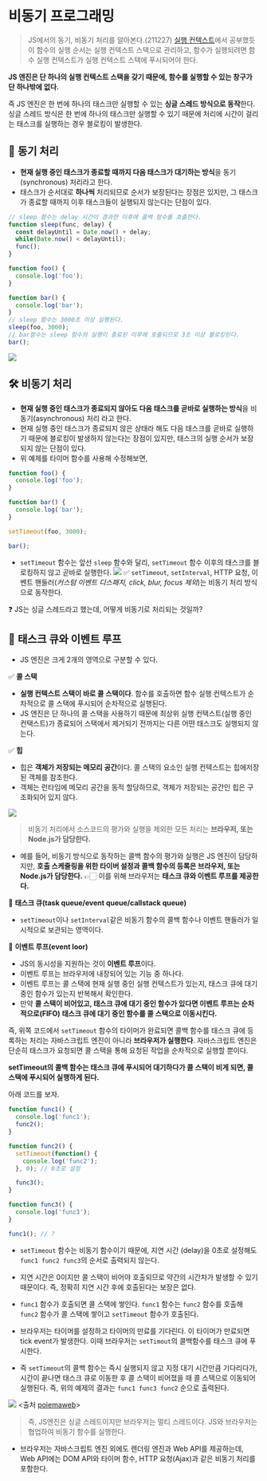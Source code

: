 # 비동기 프로그래밍
> JS에서의 동기, 비동기 처리를 알아본다.(211227)
[실행 컨텍스트](https://velog.io/@songjy377/JS-%EC%8B%A4%ED%96%89-%EC%BB%A8%ED%85%8D%EC%8A%A4%ED%8A%B8)에서 공부했듯이 함수의 실행 순서는 실행 컨텍스트 스택으로 관리하고, 함수가 실행되려면 함수 실행 컨텍스트가 실행 컨텍스트 스택에 푸시되어야 한다.

**JS 엔진은 단 하나의 실행 컨텍스트 스택을 갖기 때문에, 함수를 실행할 수 있는 창구가 단 하나밖에 없다.**

즉 JS 엔진은 한 번에 하나의 태스크만 실행할 수 있는 **싱글 스레드 방식으로 동작**한다. 싱글 스레드 방식은 한 번에 하나의 태스크만 실행할 수 있기 때문에 처리에 시간이 걸리는 태스크를 실행하는 경우 블로킹이 발생한다.

## 🔧 동기 처리
- **현재 실행 중인 태스크가 종료할 때까지 다음 태스크가 대기하는 방식**을 동기(synchronous) 처리라고 한다.
- 태스크가 순서대로 **하나씩** 처리되므로 순서가 보장된다는 장점은 있지만, 그 태스크가 종료할 때까지 이후 태스크들이 실행되지 않는다는 단점이 있다.
```js
// sleep 함수는 delay 시간이 경과한 이후에 콜백 함수를 호출한다.
function sleep(func, delay) {
  const delayUntil = Date.now() + delay;
  while(Date.now() < delayUntil);
  func();
}

function foo() {
  console.log('foo');
}

function bar() {
  console.log('bar');
}
// sleep 함수는 3000초 이상 실행된다.
sleep(foo, 3000);
// bar함수는 sleep 함수의 실행이 종료된 이루에 호출되므로 3초 이상 블로킹된다.
bar();
```
![](https://images.velog.io/images/songjy377/post/4111ebd3-e1b8-4c83-9ad1-ae559391ab76/image.png)

## 🛠️ 비동기 처리
- **현재 실행 중인 태스크가 종료되지 않아도 다음 태스크를 곧바로 실행하는 방식**을 비동기(asynchronous) 처리 라고 한다.
- 현재 실행 중인 태스크가 종료되지 않은 상태라 해도 다음 태스크를 곧바로 실행하기 때문에 블로킹이 발생하지 않는다는 장점이 있지만, 태스크의 실행 순서가 보장되지 않는 단점이 있다.
- 위 예제를 타이머 함수를 사용해 수정해보면,
```js
function foo() {
  console.log('foo');
}

function bar() {
  console.log('bar');
}

setTimeout(foo, 3000);

bar();
```
- `setTimeout` 함수는 앞선 `sleep` 함수와 달리, `setTimeout` 함수 이후의 태스크를 블로킹하지 않고 곧바로 실행한다.
![](https://images.velog.io/images/songjy377/post/a34cf621-95d1-41d5-810e-a0ddb7f89010/image.png)
✅ `setTimeout`, `setInterval`, HTTP 요청, 이벤트 핸들러(_커스텀 이벤트 디스패치, click, blur, focus 제외_)는 비동기 처리 방식으로 동작한다.

❓ JS는 싱글 스레드라고 했는데, 어떻게 비동기로 처리되는 것일까?

## 🚥 태스크 큐와 이벤트 루프
- JS 엔진은 크게 2개의 영역으로 구분할 수 있다.

✅ **콜 스택**
- **실행 컨텍스트 스택이 바로 콜 스택이다**. 함수를 호출하면 함수 실행 컨텍스트가 순차적으로 콜 스택에 푸시되어 순차적으로 실행된다.
- JS 엔진은 단 하나의 콜 스택을 사용하기 때문에 최상위 실행 컨택스트(실행 중인 컨택스트)가 종료되어 스택에서 제거되기 전까지는 다른 어떤 태스크도 실행되지 않는다.

✅ **힙**
  - 힙은 **객체가 저장되는 메모리 공간**이다. 콜 스택의 요소인 실행 컨텍스트는 힙에저장된 객체를 참조한다. 
  - 객체는 런타임에 메모리 공간을 동적 할당하므로, 객체가 저장되는 공간인 힙은 구조화되어 있지 않다.
  
![](https://images.velog.io/images/songjy377/post/caf0ffb4-eb4a-49b6-a323-e7be9d31a695/image.png)

> 비동기 처리에서 소스코드의 평가와 실행을 제외한 모든 처리는 **브라우저, 또는 Node.js가 담당한다.**

- 예를 들어, 비동기 방식으로 동작하는 콜백 함수의 평가와 실행은 JS 엔진이 담당하지만, **호출 스케줄링을 위한 타이버 설정과 콜백 함수의 등록은 브라우저, 또는 Node.js가 담당한다.**
👉🏻 이를 위해 브라우저는 **태스크 큐와 이벤트 루프를 제공한다.**

🚨 **태스크 큐(task queue/event queue/callstack queue)**
- `setTimeout`이나 `setInterval`같은 비동기 함수의 콜백 함수나 이벤트 핸들러가 일시적으로 보관되는 영역이다.

🚨 **이벤트 루프(event loor)**
- JS의 동시성을 지원하는 것이 **이벤트 루프**이다.
- 이벤트 루프는 브라우저에 내장되어 있는 기능 중 하나다.
- 이벤트 루프는 콜 스택에 현재 실행 중인 실행 컨텍스트가 있는지, 태스크 큐에 대기 중인 함수가 있는지 반복해서 확인한다.
- 만약 **콜 스택이 비어있고, 태스크 큐에 대기 중인 함수가 있다면 이벤트 루프는 순차적으로(FIFO) 태스크 큐에 대기 중인 함수를 콜 스택으로 이동시킨다.**

즉, 위쪽 코드에서 `setTimeout` 함수의 타이머가 완료되면 콜백 함수를 태스크 큐에 등록하는 처리는 자바스크립트 엔진이 아니라 **브라우저가 실행한다**. 자바스크립트 엔진은 단순히 태스크가 요청되면 콜 스택을 통해 요청된 작업을 순차적으로 실행할 뿐이다.

**setTimeout의 콜백 함수는 태스크 큐에 푸시되어 대기하다가 콜 스택이 비게 되면, 콜 스택에 푸시되어 실행하게 된다.**

아래 코드를 보자.

```js
function func1() {
  console.log('func1');
  func2();
}

function func2() {
  setTimeout(function() {
    console.log('func2');
  }, 0); // 0초로 설정

  func3();
}

function func3() {
  console.log('func3');
}

func1(); // ?
```
- `setTimeout` 함수는 비동기 함수이기 때문에, 지연 시간
(delay)을 0초로 설정해도 `func1 func2 func3`의 순서로 출력되지 않는다.

- 지연 시간은 0이지만 콜 스택이 비어야 호출되므로 약간의 시간차가 발생할 수 있기 때문이다. 즉, 정확히 지연 시간 후에 호출된다는 보장은 없다.

- `func1` 함수가 호출되면 콜 스택에 쌓인다. `func1` 함수는 `func2` 함수를 호출해 `func2` 함수가 콜 스택에 쌓이고 `setTimeout` 함수가 호출된다. 

- 브라우저는 타이머를 설정하고 타이머의 만료를 기다린다. 이 타이머가 만료되면 tick event가 발생한다. 이때 브라우저는 `setTimout`의 콜백함수를 태스크 큐에 푸시한다.

- 즉 `setTimeout`의 콜백 함수는 즉시 실행되지 않고 지정 대기 시간만큼 기다리다가, 시간이 끝나면 태스크 큐로 이동한 후 콜 스택이 비어졌을 때 콜 스택으로 이동되어 실행된다. 즉, 위의 예제의 결과는 `func1 func3 func2` 순으로 출력된다.

![](https://images.velog.io/images/songjy377/post/3fd208f7-7fc1-49dc-b358-7418fda32063/event-loop.gif) <출처 [poiemaweb](https://poiemaweb.com/js-async)>

> 즉, JS엔진은 싱글 스레드이지만 브라우저는 멀티 스레드이다. JS와 브라우저는 협업하여 비동기 함수를 실행한다. 

- 브라우저는 자바스크립트 엔진 외에도 렌더링 엔진과 Web API를 제공하는데, Web API에는 DOM API와 타이머 함수, HTTP 요청(Ajax)과 같은 비동기 처리를 포함한다.